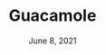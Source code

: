 ---
title: "Guacamole"
date: "June 8, 2021"
prepTime: "10 min" 
cookingTime: "0 min"
totalTime: "10 min"
topic: "Snack"
originalLink: "https://www.allrecipes.com/recipe/14231/guacamole/"
scottRating: 4
image: "../../images/default.png"
ingredients: [
  {
    name: "avacados",
    preparation: ", peeled and pitted", 
    amount: 3,
    unit: count
  },
  {
    name: "lime",
    preparation: ", juiced",
    amount: 1,
    unit: count
  },
  {
    name: "red onion",
    preparation: ", diced",
    amount: .5,
    unit: cup
  },
  {
    name: cilantro,
    amount: 3,
    unit: tablespoons
  },
  {
    name: "roma tomatoes",
    preparation: ", diced", 
    amount: 2,
    unit: count
  },
  {
    name: "garlic",
    preparation: ", minced",
    amount: 1,
    unit: tsp
  },
  {
    name: "cayenne pepper",
    preparation: ", ground ", 
    amount: 1,
    unit: pinch
  },
]
directions: [
  "Mash the lime and avacados together in medium bowl.",
  "Stir in the rest of the ingredients.",
  "Serve immidietely or refrigerate for one hour to let flavors combine."
]

---